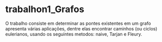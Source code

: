 # trabalhon1_Grafos
O trabalho consiste em determinar as pontes existentes em um grafo apresenta várias aplicações, dentre elas encontrar caminhos (ou ciclos) eulerianos, usando os seguintes metodos: naive, Tarjan e Fleury.
